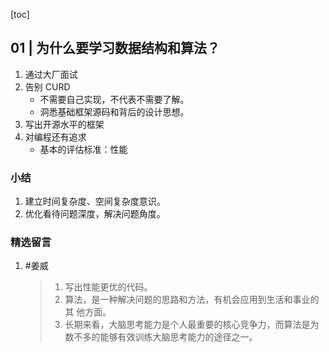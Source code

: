 [toc]

## 01 | 为什么要学习数据结构和算法？

1.  通过大厂面试
2.  告别 CURD
    -   不需要自己实现，不代表不需要了解。
    -   洞悉基础框架源码和背后的设计思想。
3.  写出开源水平的框架
4.  对编程还有追求
    -   基本的评估标准：性能

### 小结

1.  建立时间复杂度、空间复杂度意识。
2.  优化看待问题深度，解决问题角度。

### 精选留言

1.  #姜威

    >   1.	写出性能更优的代码。
    >   2.	算法，是一种解决问题的思路和方法，有机会应用到生活和事业的其	他方面。
    >   3.	长期来看，大脑思考能力是个人最重要的核心竞争力，而算法是为数不多的能够有效训练大脑思考能力的途径之一。

